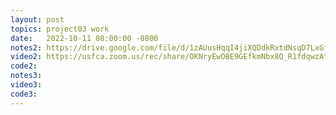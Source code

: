 ```yaml
---
layout: post
topics: project03 work
date:   2022-10-11 08:00:00 -0800
notes2: https://drive.google.com/file/d/1zAUusHqqI4jiXQDdkRxtdNsqD7LxGfNC/view?usp=sharing
video2: https://usfca.zoom.us/rec/share/OKNryEwOBE9GEfkmNbx8Q_R1fdqwzAtAI2FqZmcEzMciNpsRF1EvI_BnEVXIPL8h.aDiUOZTis-7e8FLV 
code2: 
notes3: 
video3: 
code3: 
---
```

